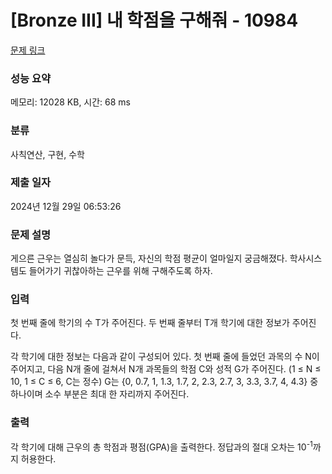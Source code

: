# [Bronze III] 내 학점을 구해줘 - 10984 

[문제 링크](https://www.acmicpc.net/problem/10984) 

### 성능 요약

메모리: 12028 KB, 시간: 68 ms

### 분류

사칙연산, 구현, 수학

### 제출 일자

2024년 12월 29일 06:53:26

### 문제 설명

<p>게으른 근우는 열심히 놀다가 문득, 자신의 학점 평균이 얼마일지 궁금해졌다. 학사시스템도 들어가기 귀찮아하는 근우를 위해 구해주도록 하자. </p>

### 입력 

 <p>첫 번째 줄에 학기의 수 T가 주어진다. 두 번째 줄부터 T개 학기에 대한 정보가 주어진다.</p>

<p>각 학기에 대한 정보는 다음과 같이 구성되어 있다. 첫 번째 줄에 들었던 과목의 수 N이 주어지고, 다음 N개 줄에 걸쳐서 N개 과목들의 학점 C와 성적 G가 주어진다. (1 ≤ N ≤ 10, 1 ≤ C ≤ 6, C는 정수) G는 {0, 0.7, 1, 1.3, 1.7, 2, 2.3, 2.7, 3, 3.3, 3.7, 4, 4.3} 중 하나이며 소수 부분은 최대 한 자리까지 주어진다.</p>

### 출력 

 <p>각 학기에 대해 근우의 총 학점과 평점(GPA)을 출력한다. 정답과의 절대 오차는 10<sup>-1</sup>까지 허용한다.</p>

